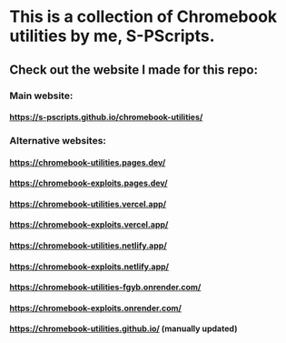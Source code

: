 # This is a collection of Chromebook utilities by me, S-PScripts.

## Check out the website I made for this repo:

### Main website:
#### https://s-pscripts.github.io/chromebook-utilities/ <br>

### Alternative websites:
#### https://chromebook-utilities.pages.dev/ <br>
#### https://chromebook-exploits.pages.dev/ <br>

#### https://chromebook-utilities.vercel.app/ <br>
#### https://chromebook-exploits.vercel.app/ <br>

#### https://chromebook-utilities.netlify.app/ <br>
#### https://chromebook-exploits.netlify.app/ <br>

#### https://chromebook-utilities-fgyb.onrender.com/ <br>
#### https://chromebook-exploits.onrender.com/ <br>

#### https://chromebook-utilities.github.io/ (manually updated) <br>
